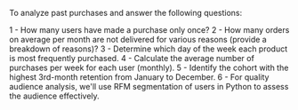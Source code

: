To analyze past purchases and answer the following questions:

1 - How many users have made a purchase only once?
2 - How many orders on average per month are not delivered for various reasons (provide a breakdown of reasons)?
3 - Determine which day of the week each product is most frequently purchased.
4 - Calculate the average number of purchases per week for each user (monthly).
5 - Identify the cohort with the highest 3rd-month retention from January to December.
6 - For quality audience analysis, we'll use RFM segmentation of users in Python to assess the audience effectively.
